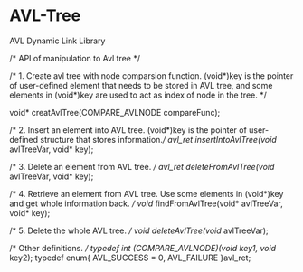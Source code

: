# AVL-Tree
AVL Dynamic Link Library

/* API of manipulation to Avl tree */

/* 1. Create avl tree with node comparsion function. (void*)key is the pointer of user-defined element that needs to be stored in AVL tree, and some elements in (void*)key are used to act as index of node in the tree. */

void* creatAvlTree(COMPARE_AVLNODE compareFunc);

/* 2. Insert an element into AVL tree. (void*)key is the pointer of user-defined structure that stores information.*/
avl_ret insertIntoAvlTree(void* avlTreeVar, void* key);

/* 3. Delete an element from AVL tree. */
avl_ret deleteFromAvlTree(void* avlTreeVar, void* key);

/* 4. Retrieve an element from AVL tree. Use some elements in (void*)key and get whole information back. */
void* findFromAvlTree(void* avlTreeVar, void* key);

/* 5. Delete the whole AVL tree. */
void deleteAvlTree(void* avlTreeVar);

/* Other definitions. */
typedef int (*COMPARE_AVLNODE)(void* key1, void* key2);
typedef enum{
    AVL_SUCCESS = 0,
    AVL_FAILURE
}avl_ret;
